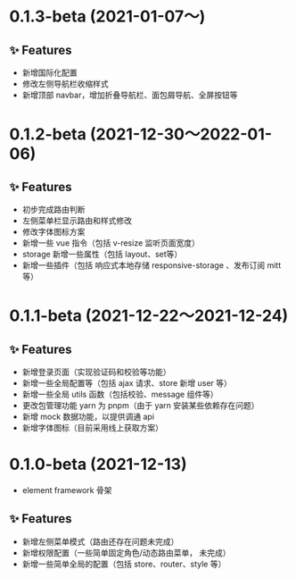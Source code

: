 # 0.1.3-beta (2021-01-07～)

## ✨ Features 

- 新增国际化配置
- 修改左侧导航栏收缩样式
- 新增顶部 navbar，增加折叠导航栏、面包屑导航、全屏按钮等



# 0.1.2-beta (2021-12-30～2022-01-06)

## ✨ Features 

- 初步完成路由判断
- 左侧菜单栏显示路由和样式修改
- 修改字体图标方案
- 新增一些 vue 指令（包括 v-resize 监听页面宽度）
- storage 新增一些属性（包括 layout、set等）
- 新增一些插件（包括 响应式本地存储 responsive-storage 、发布订阅 mitt 等）



# 0.1.1-beta (2021-12-22～2021-12-24)

## ✨ Features 

- 新增登录页面（实现验证码和校验等功能）
- 新增一些全局配置等（包括 ajax 请求、store 新增 user 等）
- 新增一些全局 utils 函数（包括校验、message 组件等）
- 更改包管理功能 yarn 为 pnpm（由于 yarn 安装某些依赖存在问题）
- 新增 mock 数据功能，以提供调通 api
- 新增字体图标（目前采用线上获取方案）



# 0.1.0-beta (2021-12-13)
- element framework 骨架



## ✨ Features 

- 新增左侧菜单模式（路由还存在问题未完成）
- 新增权限配置（一些简单固定角色/动态路由菜单， 未完成）
- 新增一些简单全局的配置（包括 store、router、style 等）
